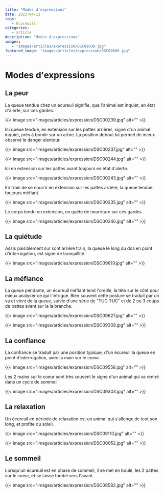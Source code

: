 ```yaml
---
title: "Modes d'expressions"
date: 2023-04-11
tags: 
   - Écureuils
categories:
   - article
description: "Modes d'expressions"
images:
   - "images/articles/expression/DSC09609.jpg"
featured_image: "images/articles/expression/DSC09609.jpg"
---
```


# Modes d'expressions

## La peur  

La queue tendue chez un écureuil signifie, que l'animal est inquiet, en état d'alerte, sur ces gardes. 

{{< image src="images/articles/expression/DSC00239.jpg" alt="" >}} 

Ici queue tendue, en extension sur les pattes arrières, signe d'un animal inquiet, près à bondir sur un arbre. La position debout lui permet de mieux observé le danger alentour. 

{{< image src="images/articles/expression/DSC00237.jpg" alt="" >}} 

{{< image src="images/articles/expression/DSC00244.jpg" alt="" >}} 

Ici en extension sur les pattes avant toujours en état d'alerte. 

{{< image src="images/articles/expression/DSC00243.jpg" alt="" >}} 

En train de se nourrir en extension sur les pattes arrière, la queue tendue, toujours méfiant. 

{{< image src="images/articles/expression/DSC00235.jpg" alt="" >}} 

Le corps tendu en extension, en quête de nourriture sur ces gardes. 

{{< image src="images/articles/expression/DSC00246.jpg" alt="" >}} 

## La quiétude 

Assis paisiblement sur sont arrière train, la queue le long du dos en point d'interrogation, est signe de tranquillité. 

{{< image src="images/articles/expression/DSC09619.jpg" alt="" >}} 

## La méfiance 

La queue pendante, un écureuil méfiant tend l'oreille, la tête sur le côté pour mieux analyser ce qui l'intrigue. Bien souvent cette posture se traduit par un va et vient de la queue, suivie d'une série de "TUC TUC" et de 2 ou 3 coups de pattes avant sur la la branche. 

{{< image src="images/articles/expression/DSC09627.jpg" alt="" >}} 

{{< image src="images/articles/expression/DSC09308.jpg" alt="" >}} 

## La confiance 

La confiance se traduit par une position typique, d'un écureuil la queue en point d'interrogation, avec la main sur le coeur. 

{{< image src="images/articles/expression/DSC09558.jpg" alt="" >}} 

Les 2 mains sur le coeur sont très souvent le signe d'un animal qui va rentré dans un cycle de sommeil

{{< image src="images/articles/expression/DSC09303.jpg" alt="" >}} 

## La relaxation 

Un écureuil en période de relaxation est un animal qui s'allonge de tout son long, et profite du soleil. 

{{< image src="images/articles/expression/DSC09110.jpg" alt="" >}} 

{{< image src="images/articles/expression/DSC00052.jpg" alt="" >}} 

## Le sommeil 

Lorsqu'un écureuil est en phase de sommeil, il se met en boule, les 2 pattes sur le coeur, et se laisse tombé vers l'avant.

{{< image src="images/articles/expression/DSC08582.jpg" alt="" >}} 

